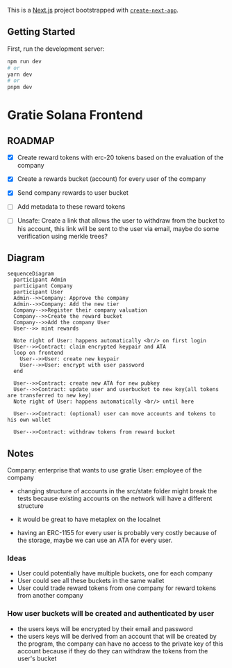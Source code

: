 This is a [Next.js](https://nextjs.org/) project bootstrapped with [`create-next-app`](https://github.com/vercel/next.js/tree/canary/packages/create-next-app).

## Getting Started

First, run the development server:

```bash
npm run dev
# or
yarn dev
# or
pnpm dev
```


# Gratie Solana Frontend

## ROADMAP

* [x] Create reward tokens with erc-20 tokens based on the evaluation of the company
* [x] Create a rewards bucket (account) for every user of the company
* [x] Send company rewards to user bucket
* [ ] Add metadata to these reward tokens
* [ ] Unsafe: Create a link that allows the user to withdraw from the bucket to his account, this link will be sent to the user via email, maybe do some verification using merkle trees?


## Diagram

```mermaid
sequenceDiagram
  participant Admin
  participant Company
  participant User
  Admin-->>Company: Approve the company
  Admin-->>Company: Add the new tier
  Company-->>Register their company valuation
  Company-->>Create the reward bucket
  Company-->>Add the company User
  User-->> mint rewards

  Note right of User: happens automatically <br/> on first login
  User-->>Contract: claim encrypted keypair and ATA
  loop on frontend
    User-->>User: create new keypair
    User-->>User: encrypt with user password
  end

  User-->>Contract: create new ATA for new pubkey
  User-->>Contract: update user and userbucket to new key(all tokens are transferred to new key)
  Note right of User: happens automatically <br/> until here

  User-->>Contract: (optional) user can move accounts and tokens to his own wallet

  User-->>Contract: withdraw tokens from reward bucket

```


## Notes

Company: enterprise that wants to use gratie
User: employee of the company


* changing structure of accounts in the src/state folder might break the tests because existing accounts on the network will have a different structure
* it would be great to have metaplex on the localnet

* having an ERC-1155 for every user is probably very costly because of the storage, maybe we can use an ATA for every user.


### Ideas

* User could potentially have multiple buckets, one for each company
* User could see all these buckets in the same wallet
* User could trade reward tokens from one company for reward tokens from another company


### How user buckets will be created and authenticated by user
* the users keys will be encrypted by their email and password
* the users keys will be derived from an account that will be created by the program, the company can have no access to the private key of this account because if they do they can withdraw the tokens from the user's bucket